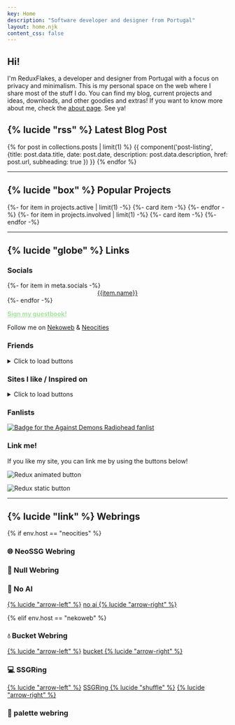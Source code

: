 ```yaml
---
key: Home
description: "Software developer and designer from Portugal"
layout: home.njk
content_css: false
---
```


## Hi!

I'm ReduxFlakes, a developer and designer from Portugal with a focus on privacy and minimalism. This is my personal space on the web where I share most of the stuff I do. You can find my blog, current projects and ideas, downloads, and other goodies and extras! If you want to know more about me, check the [about page](/about). See ya!

## {% lucide "rss" %} Latest Blog Post

{% for post in collections.posts | limit(1) %}
{{ component('post-listing', {title: post.data.title, date: post.date, description: post.data.description, href:
post.url, subheading: true }) }}
{% endfor %}

---

## {% lucide "box" %} Popular Projects

<div class="auto-grid" style="--size: 250px;">
{%- for item in projects.active | limit(1) -%}
 {%- card item -%}
{%- endfor -%}
{%- for item in projects.involved | limit(1) -%}
  {%- card item -%}
{%- endfor -%}
</div>

---

## {% lucide "globe" %} Links

### Socials

<div class="auto-grid button-grid" style="gap:1rem;--size:72px;">
  {%- for item in meta.socials -%}
  <a href="{{item.url}}" style="display:flex;flex-direction:column;align-items:center;" class="btn"><img
      src="/public/icons/pixy/{{item.name | slugify}}.png" alt="" aria-hidden="true" class="classic-btn" loading="lazy"
      decoding="async" eleventy:ignore>{{item.name}}</a>
  {%- endfor -%}
</div>

<a href="https://reduxflakes.atabook.org/" style="color:#A6E3A1"><b>Sign my guestbook!</b></a>

</div>

Follow me on <a href="https://nekoweb.org/follow/reduxflakes">Nekoweb</a> & <a
      href="https://neocities.org/site/reduxflakes">Neocities</a></p>

### Friends

<details>
  <summary>Click to load buttons</summary>
  <div class="auto-flex button-grid">
    {%- for button in buttons.friends -%}
    {%- if button.img -%}
    <a href="{{button.url}}" title="{{button.title}}" class="btn"><img src="/public/buttons/friends/{{button.img}}"
        alt="{{button.title}} button" width="88" height="31" class="classic-btn" {%- if ".gif" in button.img or button.eleventy == "ignore" -%}
        loading="lazy" decoding="async" eleventy:ignore {%- endif -%}></a>
    {%- else -%}
    <a href="{{button.url}}" style="min-width:88px;min-height:31px;" class="btn">{{button.title}}</a>
    {%- endif -%}
    {% endfor %}
  </div>
</details>

### Sites I like / Inspired on

<details>
  <summary>Click to load buttons</summary>
  <div class="auto-flex button-grid">
    {%- for button in buttons.likes -%}
    {%- if button.img -%}
    <a href="{{button.url}}" title="{{button.title}}" class="btn"><img src="/public/buttons/{{button.img}}"
        alt="{{button.title}} button" width="88" height="31" class="classic-btn" {%- if ".gif" in button.img -%}
        loading="lazy" decoding="async" eleventy:ignore {%- endif -%}></a>
    {%- else -%}
    <a href="{{button.url}}" style="min-width:88px;min-height:31px;" class="btn">{{button.title}}</a>
    {%- endif -%}
    {% endfor %}
  </div>
</details>

### Fanlists

<a href="https://fanlistings.melankorin.net/radiohead/" title="Against Demons, the Radiohead fanlisting" aria-label="Against Demons, the Radiohead fanlisting"><img src="/public/badges/against_demons_fanlist.png" alt="Badge for the Against Demons Radiohead fanlist"></a>

### Link me!

If you like my site, you can link me by using the buttons below!

<div class="auto-flex">

<img src="/public/buttons/reduc_anim.gif" alt="Redux animated button" class="classic-btn" loading="lazy"
    decoding="async" eleventy:ignore>

<img src="/public/buttons/reduc.webp" alt="Redux static button" class="classic-btn" loading="lazy"
    decoding="async">

</div>

---

## {% lucide "link" %} Webrings

{% if env.host == "neocities" %}

### 🌐 NeoSSG Webring

<div id="neossg">
  <script type="text/javascript" src="https://neossg.neocities.org/onionring-variables.js" defer async></script>
  <script type="text/javascript" src="https://neossg.neocities.org/onionring-widget.js" defer async></script>
</div>

### 💽 Null Webring

<div class="auto-flex">

  <script src="https://nuthead.neocities.org/ring/ring.js" defer async></script>

</div>

### 🤖 No AI

<div class="auto-flex" style="align-items:center;">
  <a href="https://baccyflap.com/noai/?prv&s=rzr" target="_top" title="Go back">{% lucide "arrow-left" %}</a>
  <a href="https://baccyflap.com/noai" target="_blank" rel="noopener"> no ai </a>
  <a href="https://baccyflap.com/noai/?nxt&s=rzr" target="_top" title="Next up">{% lucide "arrow-right" %}</a>
</div>

{% elif env.host == "nekoweb" %}

### 💧 Bucket Webring

<div class="auto-flex" style="align-items:center;">
  <a href="https://webring.bucketfish.me/redirect.html?to=prev&name=reduxflakes" target="_top" title="Go back">{% lucide
    "arrow-left" %}</a>
  <a href="https://webring.bucketfish.me" target="_blank" rel="noopener"> bucket </a>
  <a href="https://webring.bucketfish.me/redirect.html?to=next&name=reduxflakes" target="_top" title="Next up">{% lucide
    "arrow-right" %}</a>
</div>

### 💻 SSGRing

<div class="auto-flex" style="align-items:center;">
  <a href="https://jbcarreon123.nekoweb.org/webrings/ssgring/redirect?slug=reduxflakes&way=prev" title="Go back">{%
    lucide "arrow-left" %}</a>
  <a href="https://jbcarreon123.nekoweb.org/webrings/ssgring" target="_blank" rel="noopener"> SSGRing </a>
  <a href="https://jbcarreon123.nekoweb.org/webrings/ssgring/redirect?way=rand" title="Random">{% lucide "shuffle"
    %}</a>
  <a href="https://jbcarreon123.nekoweb.org/webrings/ssgring/redirect?slug=reduxflakes&way=next" target="_top"
    title="Next up">{% lucide "arrow-right" %}</a>
</div>

### 🎨 palette webring

<webring-container>
  <config key="type" value="gruvbox-dark"></config>
  <config key="font" value="Overused Grotesk, Arial, sans-serif"></config>
  <config key="fill" value="true"></config>
  <script src="https://palette.nekoweb.org/pmoring.js" defer async data-type="catppuccin-mocha"/>
</webring-container>

{% endif %}

<hr>

## {% lucide "milestone" %} Latest Update

{% for entry in updates | limit(1) -%}

  <p><b class="flex-h"><time
        datetime="{{ entry.date | dateToISO }}">{{ entry.date | formatDateTime }}<time></b></p>

  <p>{{ entry.content | safe }}</p>
  {%- if entry.list -%}
  <p><b>Changes:</b></p>
  <ul style="padding:0 2rem;">
    {%- for item in entry.list -%}
    <li>{{item | safe}}</li>
    {%- endfor -%}
  </ul>
  {%- endif -%}
  </p>
  {%- endfor %}

<small>Looking for older updates? Check the [changelog page](/changelog)!</small>
